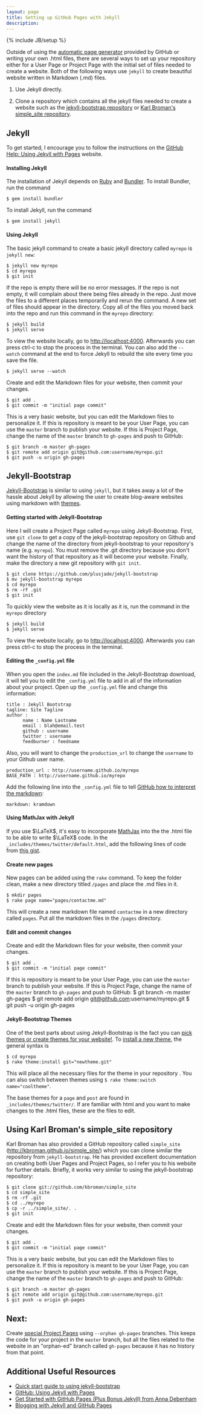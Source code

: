 ```yaml
---
layout: page
title: Setting up GitHub Pages with Jekyll
description: 
---
```

{% include JB/setup %}


Outside of using the [automatic page generator](https://help.github.com/articles/creating-pages-with-the-automatic-generator) provided by GitHub or writing your own .html files, there are several ways to set up your repository either for a User Page or Project Page with the initial set of files needed to create a website.  Both of the following ways use `jekyll` to create beautiful website written in Markdown (.md) files.  

1. Use Jekyll directly. 

2. Clone a repository which contains all the jekyll files needed to create a website such as the [jekyll-bootstrap repository](https://github.com/plusjade/jekyll-bootstrap) or [Karl Broman's simple_site repository](https://github.com/kbroman/simple_site).


## Jekyll
To get started, I encourage you to follow the instructions on the [GitHub Help: Using Jekyll with Pages](https://help.github.com/articles/using-jekyll-with-pages) website. 

#### Installing Jekyll
The installation of Jekyll depends on [Ruby](https://www.ruby-lang.org/en/) and [Bundler](http://bundler.io).  To install Bundler, run the command

	$ gem install bundler
	
To install Jekyll, run the command

	$ gem install jekyll

#### Using Jekyll	
The basic jekyll command to create a basic jekyll directory called `myrepo` is `jekyll new`: 

	$ jekyll new myrepo
	$ cd myrepo
	$ git init

If the repo is empty there will be no error messages. If the repo is not empty, it will complain about there being files already in the repo.  Just move the files to a different places temporarily and rerun the command. A new set of files should appear in the directory.  Copy all of the files you moved back into the repo and run this command in the `myrepo` directory: 

	$ jekyll build
	$ jekyll serve
	
To view the website locally, go to [http://localhost:4000](http://localhost:4000). Afterwards you can press ctrl-c to stop the process in the terminal.  You can also add the `--watch` command at the end to force Jekyll to rebuild the site every time you save the file. 

	$ jekyll serve --watch
	
Create and edit the Markdown files for your website, then commit your changes. 

	$ git add .
	$ git commit -m "initial page commit"

This is a very basic website, but you can edit the Markdown files to personalize it.  If this is repository is meant to be your User Page, you can use the `master` branch to publish your website.  If this is Project Page, change the name of the `master` branch to `gh-pages` and push to GitHub: 

	$ git branch -m master gh-pages 
	$ git remote add origin git@github.com:username/myrepo.git
	$ git push -u origin gh-pages


## Jekyll-Bootstrap
[Jekyll-Bootstrap](http://jekyllbootstrap.com) is similar to using `jekyll`, but it takes away a lot of the hassle about Jekyll by allowing the user to create blog-aware websites using markdown with [themes](http://themes.jekyllbootstrap.com). 

#### Getting started with Jekyll-Bootstrap
Here I will create a Project Page called `myrepo` using Jekyll-Bootstrap. First, use `git clone` to get a copy of the jekyll-bootstrap repository on Github and change the name of the directory from jekyll-bootstrap to your repository's name (e.g. `myrepo`). You must remove the .git directory because you don't want the history of that repository as it will become your website.  Finally, make the directory a new git repository with `git init`. 

	$ git clone https://github.com/plusjade/jekyll-bootstrap
	$ mv jekyll-bootstrap myrepo
	$ cd myrepo
	$ rm -rf .git
	$ git init 
		
To quickly view the website as it is locally as it is, run the command in the `myrepo` directory

	$ jekyll build
	$ jekyll serve

To view the website locally, go to [http://localhost:4000](http://localhost:4000). Afterwards you can press ctrl-c to stop the process in the terminal.

#### Editing the `_config.yml` file
When you open the `index.md` file included in the Jekyll-Bootstrap download, it will tell you to edit the `_config.yml` file to add in all of the information about your project.  Open up the `_config.yml` file and change this information: 

	title : Jekyll Bootstrap
	tagline: Site Tagline
	author :
		  name : Name Lastname
		  email : blah@email.test
		  github : username
		  twitter : username
		  feedburner : feedname
		  
Also, you will want to change the `production_url` to change the `username` to your Github user name. 
	
	production_url : http://username.github.io/myrepo
	BASE_PATH : http://username.github.io/myrepo	

Add the following line into the `_config.yml` file to tell [GitHub how to interpret the markdown](https://help.github.com/articles/migrating-your-pages-site-from-maruku): 

	markdown: kramdown
	
#### Using MathJax with Jekyll
If you use $\LaTeX$, it's easy to incorporate [MathJax](http://www.mathjax.org/mathjax-community-update-5/) into the the .html file to be able to write $\LaTeX$ code.   In the `_includes/themes/twitter/default.html`, add the following lines of code from [this gist](https://gist.github.com/stephaniehicks/4d221a3815da9c25c02a). 


#### Create new pages	
New pages can be added using the `rake` command.  To keep the folder clean, make a new directory titled `/pages` and place the .md files in it.  

	$ mkdir pages
	$ rake page name="pages/contactme.md"
	
This will create a new markdown file named `contactme` in a new directory called `pages`.  Put all the markdown files in the `/pages` directory. 

#### Edit and commit changes
Create and edit the Markdown files for your website, then commit your changes. 

	$ git add .
	$ git commit -m "initial page commit"

If this is repository is meant to be your User Page, you can use the `master` branch to publish your website.  If this is Project Page, change the name of the `master` branch to `gh-pages` and push to GitHub: 
	$ git branch -m master gh-pages 
	$ git remote add origin git@github.com:username/myrepo.git
	$ git push -u origin gh-pages


#### Jekyll-Bootstrap Themes
One of the best parts about using Jekyll-Bootstrap is the fact you can [pick themes or create themes for your website!](http://themes.jekyllbootstrap.com). To [install a new theme](http://jekyllbootstrap.com/usage/jekyll-theming.html), the general syntax is 

	$ cd myrepo
	$ rake theme:install git="newtheme.git"
	
This will place all the necessary files for the theme in your repository .  You can also switch between themes using `$ rake theme:switch name="cooltheme"`. 

The base themes for a `page` and `post` are found in `_includes/themes/twitter/`.  If are familiar with html and you want to make changes to the .html files, these are the files to edit. 

## Using Karl Broman's simple_site repository
Karl Broman has also provided a GitHub repository called `simple_site` (http://kbroman.github.io/simple_site/) which you can clone similar the repository from `jekyll-bootstrap`.  He has provided excellent documentation on creating both User Pages and Project Pages, so I refer you to his website for further details. Briefly, it works very similar to using the jekyll-bootstrap repository: 

	$ git clone git://github.com/kbroman/simple_site
	$ cd simple_site
	$ rm -rf .git
	$ cd ../myrepo
	$ cp -r ../simple_site/. .
	$ git init 
	
Create and edit the Markdown files for your website, then commit your changes. 

	$ git add .
	$ git commit -m "initial page commit"

This is a very basic website, but you can edit the Markdown files to personalize it.  If this is repository is meant to be your User Page, you can use the `master` branch to publish your website.  If this is Project Page, change the name of the `master` branch to `gh-pages` and push to GitHub: 

	$ git branch -m master gh-pages 
	$ git remote add origin git@github.com:username/myrepo.git
	$ git push -u origin gh-pages

## Next: 
Create [special Project Pages](pages/orphan-ghpages.html) using `--orphan gh-pages` branches. This keeps the code for your project in the `master` branch, but all the files related to the website in an "orphan-ed" branch called `gh-pages` because it has no history from that point.  


## Additional Useful Resources
* [Quick start guide to using jekyll-bootstrap](http://jekyllbootstrap.com/usage/jekyll-quick-start.html) 
* [GitHub: Using Jekyll with Pages](https://help.github.com/articles/using-jekyll-with-pages)
* [Get Started with GitHub Pages (Plus Bonus Jekyll) from Anna Debenham](http://24ways.org/2013/get-started-with-github-pages/)
* [Blogging with Jekyll and GitHub Pages](http://dmayance.com/blogging-with-jekyll-and-github-pages/)

